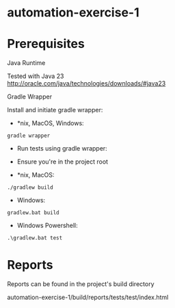 # automation-exercise-1

# Prerequisites

Java Runtime 

Tested with Java 23
http://oracle.com/java/technologies/downloads/#java23


Gradle Wrapper

Install and initiate gradle wrapper:

- *nix, MacOS, Windows:

```gradle wrapper```  

- Run tests using gradle wrapper:
- Ensure you're in the project root

- *nix, MacOS:

```./gradlew build```

- Windows:

```gradlew.bat build```

- Windows Powershell:

```.\gradlew.bat test```

# Reports
Reports can be found in the project's build directory

automation-exercise-1/build/reports/tests/test/index.html